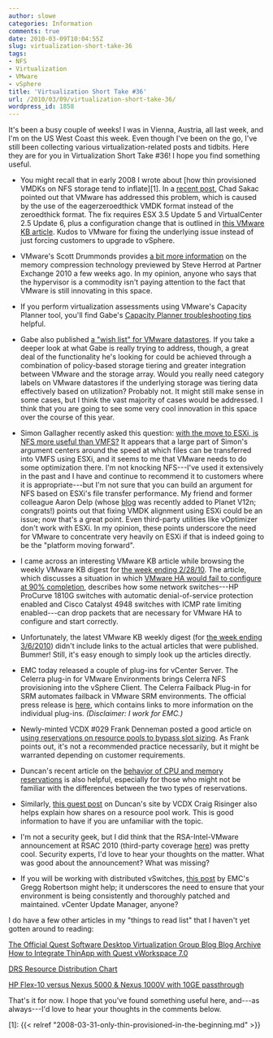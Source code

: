 ```yaml
---
author: slowe
categories: Information
comments: true
date: 2010-03-09T10:04:55Z
slug: virtualization-short-take-36
tags:
- NFS
- Virtualization
- VMware
- vSphere
title: 'Virtualization Short Take #36'
url: /2010/03/09/virtualization-short-take-36/
wordpress_id: 1858
---
```


It's been a busy couple of weeks! I was in Vienna, Austria, all last week, and I'm on the US West Coast this week. Even though I've been on the go, I've still been collecting various virtualization-related posts and tidbits. Here they are for you in Virtualization Short Take #36! I hope you find something useful.

* You might recall that in early 2008 I wrote about [how thin provisioned VMDKs on NFS storage tend to inflate][1]. In a [recent post](http://virtualgeek.typepad.com/virtual_geek/2010/02/fixing-eagerzeroedthick-use---in-vi35-vsphere-and-using-zero-reclaim.html), Chad Sakac pointed out that VMware has addressed this problem, which is caused by the use of the eagerzeroedthick VMDK format instead of the zeroedthick format. The fix requires ESX 3.5 Update 5 and VirtualCenter 2.5 Update 6, plus a configuration change that is outlined in [this VMware KB article](http://kb.vmware.com/selfservice/microsites/search.do?language=en_US&cmd=displayKC&externalId=1017666). Kudos to VMware for fixing the underlying issue instead of just forcing customers to upgrade to vSphere.

* VMware's Scott Drummonds provides [a bit more information](http://vpivot.com/2010/03/01/memory-compression/) on the memory compression technology previewed by Steve Herrod at Partner Exchange 2010 a few weeks ago. In my opinion, anyone who says that the hypervisor is a commodity isn't paying attention to the fact that VMware is still innovating in this space.

* If you perform virtualization assessments using VMware's Capacity Planner tool, you'll find Gabe's [Capacity Planner troubleshooting tips](http://www.gabesvirtualworld.com/?p=1032) helpful.

* Gabe also published [a "wish list" for VMware datastores](http://www.gabesvirtualworld.com/?p=1086). If you take a deeper look at what Gabe is really trying to address, though, a great deal of the functionality he's looking for could be achieved through a combination of policy-based storage tiering and greater integration between VMware and the storage array. Would you really need category labels on VMware datastores if the underlying storage was tiering data effectively based on utilization? Probably not. It might still make sense in some cases, but I think the vast majority of cases would be addressed. I think that you are going to see some very cool innovation in this space over the course of this year.

* Simon Gallagher recently asked this question: [with the move to ESXi, is NFS more useful than VMFS?](http://vinf.net/2010/03/02/with-the-move-to-esxi-is-nfs-becoming-more-useful-than-vmfs/) It appears that a large part of Simon's argument centers around the speed at which files can be transferred into VMFS using ESXi, and it seems to me that VMware needs to do some optimization there. I'm not knocking NFS---I've used it extensively in the past and I have and continue to recommend it to customers where it is appropriate---but I'm not sure that you can build an argument for NFS based on ESXi's file transfer performance. My friend and former colleague Aaron Delp (whose [blog](http://blog.aarondelp.com/) was recently added to Planet V12n; congrats!) points out that fixing VMDK alignment using ESXi could be an issue; now that's a great point. Even third-party utilities like vOptimizer don't work with ESXi. In my opinion, these points underscore the need for VMware to concentrate very heavily on ESXi if that is indeed going to be the "platform moving forward".

* I came across an interesting VMware KB article while browsing the weekly VMware KB digest for [the week ending 2/28/10](http://blogs.vmware.com/kbdigest/2010/02/new-articles-published-for-week-ending-02282010.html?utm_source=feedburner&utm_medium=twitter&utm_campaign=Feed%3A+VmwareKnowledgebaseWeeklyDigest+(VMware+Knowledge+Base+Digest)). The article, which discusses a situation in which [VMware HA would fail to configure at 90% completion](http://kb.vmware.com/selfservice/microsites/search.do?language=en_US&cmd=displayKC&externalId=1018217), describes how some network switches---HP ProCurve 1810G switches with automatic denial-of-service protection enabled and Cisco Catalyst 4948 switches with ICMP rate limiting enabled---can drop packets that are necessary for VMware HA to configure and start correctly.

* Unfortunately, the latest VMware KB weekly digest (for [the week ending 3/6/2010](http://blogs.vmware.com/kbdigest/2010/03/new-articles-published-for-week-ending-362010.html?utm_source=feedburner&utm_medium=twitter&utm_campaign=Feed%3A+VmwareKnowledgebaseWeeklyDigest+(VMware+Knowledge+Base+Digest))) didn't include links to the actual articles that were published. Bummer! Still, it's easy enough to simply look up the articles directly.

* EMC today released a couple of plug-ins for vCenter Server. The Celerra plug-in for VMware Environments brings Celerra NFS provisioning into the vSphere Client. The Celerra Failback Plug-in for SRM automates failback in VMware SRM environments. The official press release is [here](http://www.emc.com/about/news/press/2010/20100309-01.htm), which contains links to more information on the individual plug-ins. _(Disclaimer: I work for EMC.)_

* Newly-minted VCDX #029 Frank Denneman posted a good article on [using reservations on resource pools to bypass slot sizing](http://frankdenneman.nl/2010/02/resource-pools-and-avoiding-ha-slot-sizing/). As Frank points out, it's not a recommended practice necessarily, but it might be warranted depending on customer requirements.

* Duncan's recent article on the [behavior of CPU and memory reservations](http://www.yellow-bricks.com/2010/03/03/cpumem-reservation-behaviour/) is also helpful, especially for those who might not be familiar with the differences between the two types of reservations.

* Similarly, [this guest post](http://www.yellow-bricks.com/2010/02/22/the-resource-pool-priority-pie-paradox/) on Duncan's site by VCDX Craig Risinger also helps explain how shares on a resource pool work. This is good information to have if you are unfamiliar with the topic.

* I'm not a security geek, but I did think that the RSA-Intel-VMware announcement at RSAC 2010 (third-party coverage [here](http://www.darkreading.com/securityservices/security/encryption/showArticle.jhtml?articleID=223101210&cid=RSSfeed_DR_News)) was pretty cool. Security experts, I'd love to hear your thoughts on the matter. What was good about the announcement? What was missing?

* If you will be working with distributed vSwitches, [this post](http://thesaffageek.wordpress.com/2010/03/08/vms-cant-ping-while-on-distributed-virtual-switches-vlans/) by EMC's Gregg Robertson might help; it underscores the need to ensure that your environment is being consistently and thoroughly patched and maintained. vCenter Update Manager, anyone?

I do have a few other articles in my "things to read list" that I haven't yet gotten around to reading:

[The Official Quest Software Desktop Virtualization Group Blog  Blog Archive  How to Integrate ThinApp with Quest vWorkspace 7.0](http://blogs.inside.quest.com/provision/2010/03/02/how-to-integrate-thinapp-with-quest-vworkspace-70/)  

[DRS Resource Distribution Chart](http://frankdenneman.nl/2010/03/drs-resource-distribution-chart/)  

[HP Flex-10 versus Nexus 5000 & Nexus 1000V with 10GE passthrough](http://www.internetworkexpert.org/2010/02/09/hp-flex-10-versus-nexus-5000-nexus-1000v-with-10ge-passthrough/)

That's it for now. I hope that you've found something useful here, and---as always---I'd love to hear your thoughts in the comments below.

[1]: {{< relref "2008-03-31-only-thin-provisioned-in-the-beginning.md" >}}
